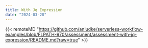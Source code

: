 ```yaml
---
title: With Jq Expression
date: "2024-03-28"
---
```


{{< remoteMD "https://github.com/anludke/serverless-workflow-examples/blob/FLPATH-970/assessment/assessment-with-jq-expression/README.md?raw=true" >}}
